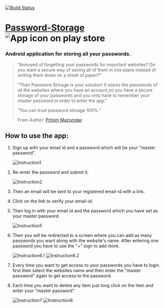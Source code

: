 [![Build Status](https://travis-ci.org/Pritom14/Password-Storage.svg?branch=master)](https://travis-ci.org/Pritom14/Password-Storage)

# [Password-Storage][playStore] ![App icon on play store][appIcon]

### Android application for storing all your passwords.

>"Annoyed of forgetting your passwords for important websites?
Do you want a secure way of saving all of them in one place instead of writing them down on a sheet of paper?"
>
>"Then Password Storage is your solution! It stores the passwords of all the websites where you have an account,so you have a secure storage of your passwords and you only have to remember your master password in order to enter the app."
>
>"You can trust password storage 100%."
>
>From Author: [Pritom Mazumdar](https://github.com/Pritom14)

## How to use the app:
1. Sign up with your email id and a password which will be your "master password".

	![Instruction1][inst1]
2. Re-enter the password and submit it.

	![Instruction2][inst2]
    
    
3. Then an email will be sent to your registered email-id with a link.


4. Click on the link to verify your email-id.
5. Then log in with your email id and the password which you have set as your master password.

	![Instruction5][inst5]

6. Then you will be redirected to a screen where you can add as many passwords you want along with the website's name. After entering one password you have to use the "+" sign to add more.

	![Instruction6.1][inst6.1] ![Instruction6.2][inst6.2] 

7. Every time you want to get access to your passwords you have to login first then select the websites name and then enter the "master password" again to get access to the password.
8. Each time you want to delete any item just long click on the item and enter your "master password".

	![Instruction7][inst7] ![Instruction8][inst8]
    


[playStore]: https://play.google.com/store/apps/details?id=com.nitsilchar.hp.passwordStorage

[appIcon]: https://lh3.googleusercontent.com/3Q-wUNHD-hV56WNsWy9OUFzHaReBsZM4hQK-vP9DT2YZVIRNyigmRVV3zQ5f2AxTa5Pl=w50 

[inst1]: https://lh3.googleusercontent.com/1uMMgJeDJZaQBzhvLONKHyne0jZuz1VYHOYn6vCZTk1GYq976ryC2mTYahVvZrQNYcU=h370

[inst2]: https://lh3.googleusercontent.com/y0mLuFNaMmugT2gOrJKVTi1v2dIhsO9dq2Fjsq7Yz5n0zI1ulTgDig4W0rXvfh_KZ7o=h370

[inst5]: https://lh3.googleusercontent.com/Jm-5iKpL72ffsPngAEyWagbUDxkn8uU4Gb3XSp7n4ZKroNOyDSX5BEv8lG02LtzyLmA=h370

[inst6.1]: https://lh3.googleusercontent.com/XUCIjFfvv0IzLK4E85Z8Qo5nS8_gWctmMY13yDDF2L0hjaVLft13vjcdz8X8jIOowbs=h370

[inst6.2]: https://lh3.googleusercontent.com/fNCGfW0gZ0nfGE89m_DDaYhdwlmmXugeN33LG7dwsFlwDXpfojpsvZFLPMUrug6zO0Y=h370

[inst7]: https://lh3.googleusercontent.com/AXPBEd2uY31j73HjEUHULgzy9n3_p4uEAhIYgD_PQiWUmoyL9AnqCGqtOHPrqg2cSA=h370

[inst8]: https://lh3.googleusercontent.com/96P8YPBCKMP4frF7UGpg_x675Dnuq8xyndSu2avIeznWI7wZSYJiJj8OCo0COIPJVA=h370
